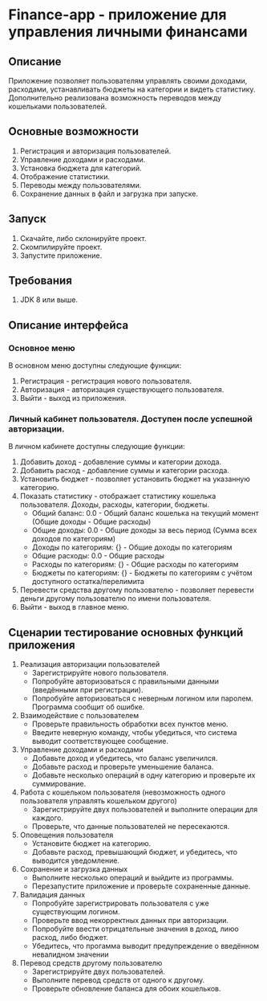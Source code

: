 # Finance-app - приложение для управления личными финансами

## Описание
Приложение позволяет пользователям управлять своими доходами, расходами, устанавливать бюджеты на категории и видеть статистику. Дополнительно реализована возможность переводов между кошельками пользователей.

## Основные возможности
1. Регистрация и авторизация пользователей.
2. Управление доходами и расходами.
3. Установка бюджета для категорий.
4. Отображение статистики.
5. Переводы между пользователями.
6. Сохранение данных в файл и загрузка при запуске.

## Запуск
1. Скачайте, либо склонируйте проект.
2. Скомпилируйте проект.
3. Запустите приложение.

## Требования 
1. JDK 8 или выше.

## Описание интерфейса
### Основное меню
В основном меню доступны следующие функции:
1. Регистрация - регистрация нового пользователя.
2. Авторизация - авторизация существующего пользователя.
3. Выйти - выход из приложения.

### Личный кабинет пользователя. Доступен после успешной авторизации.
В личном кабинете доступны следующие функции:
1. Добавить доход - добавление суммы и категории дохода.
2. Добавить расход - добавление суммы и категории расхода.
3. Установить бюджет - позволяет установить бюджет на указанную категорию.
4. Показать статистику - отображает статистику кошелька пользователя. Доходы, расходы, категории, бюджеты.
   - Общий баланс: 0.0 - Общий баланс кошелька на текущий момент (Общие доходы - Общие расходы)
   - Общие доходы: 0.0 - Общие доходы за весь период (Сумма всех доходов по категориям)
   - Доходы по категориям: {} - Общие доходы по категориям
   - Общие расходы: 0.0 - Общие расходы
   - Расходы по категориям: {} - Общие расходы по категориям
   - Бюджеты по категориям: {} - Бюджеты по категориям с учётом доступного остатка/перелимита
6. Перевести средства другому пользователю - позволяет перевести деньги другому пользователю по имени пользователя.
7. Выйти - выход в главное меню.

## Сценарии тестирование основных функций приложения
1. Реализация авторизации пользователей
   - Зарегистрируйте нового пользователя.
   - Попробуйте авторизоваться с правильными данными (введёнными при регистрации).
   - Попробуйте авторизоваться с неверным логином или паролем. Программа сообщит об ошибке.
2. Взаимодействие с пользователем
   - Проверьте правильность обработки всех пунктов меню.
   - Введите неверную команду, чтобы убедиться, что система выводит соответствующее сообщение.
3. Управление доходами и расходами
   - Добавьте доход и убедитесь, что баланс увеличился.
   - Добавьте расход и проверьте уменьшение баланса.
   - Добавьте несколько операций в одну категорию и проверьте их суммирование.
4. Работа с кошельком пользователя (невозможность одного пользователя управлять кошельком другого)
   - Зарегистрируйте двух пользователей и выполните операции для каждого.
   - Проверьте, что данные пользователей не пересекаются.
5. Оповещения пользователя
   - Установите бюджет на категорию.
   - Добавьте расход, превышающий бюджет, и убедитесь, что выводится уведомление.
6. Сохранение и загрузка данных
   - Выполните несколько операций и выйдите из программы.
   - Перезапустите приложение и проверьте сохраненные данные.
7. Валидация данных
   - Попробуйте зарегистрировать пользователя с уже существующим логином.
   - Проверьте ввод некорректных данных при авторизации.
   - Попробуйте ввести отрицательные значения в доход, лиюо расход, либо бюджет.
   - Убедитесь, что прогамма выводит предупреждение о введённом невалидном значении
9. Перевод средств другому пользователю
   - Зарегистрируйте двух пользователей.
   - Выполните перевод средств от одного к другому.
   - Проверьте обновление баланса для обоих кошельков.

